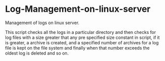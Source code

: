 # Log-Management-on-linux-server
Management of logs on linux server.

This script checks all the logs in a particular directory and then checks for log files with a size greater that any pre specified size constant in script, if it is greater, a archive is created, and a specified number of archives for a log file is kept on the file system and finally when that number exceeds the oldest log is deleted and so on.
